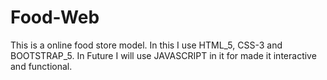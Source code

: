 # Food-Web
This is a online food store model. In this I use HTML_5, CSS-3 and BOOTSTRAP_5. In Future I will use JAVASCRIPT in it for made it interactive and functional.
